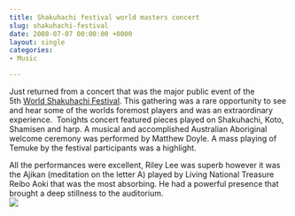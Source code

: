 ```yaml
---
title: Shakuhachi festival world masters concert
slug: shakuhachi-festival
date: 2008-07-07 00:00:00 +0000
layout: single
categories: 
- Music

---
```

Just returned from a concert that was the major public event of the 5th&#xa0;[World Shakuhachi Festival][worldshakuhachifestival08]. This gathering was a rare opportunity to see and hear some of the worlds foremost players and was an extraordinary experience. &#xa0;Tonights concert featured pieces played on Shakuhachi, Koto, Shamisen and harp. A musical and accomplished Australian Aboriginal welcome ceremony was performed by Matthew Doyle. A mass playing of Temuke by the festival participants was a highlight. 

All the performances were excellent, Riley Lee was superb however it was the Ajikan (meditation on the letter A) played by Living National Treasure Reibo Aoki that was the most absorbing. He had a powerful presence that brought a deep stillness to the auditorium.  
![][williampickup]

[williampickup]: /assets/images/2014/01/8081941458.jpg
[worldshakuhachifestival08]: http://www.worldshakuhachifestival08.com/
